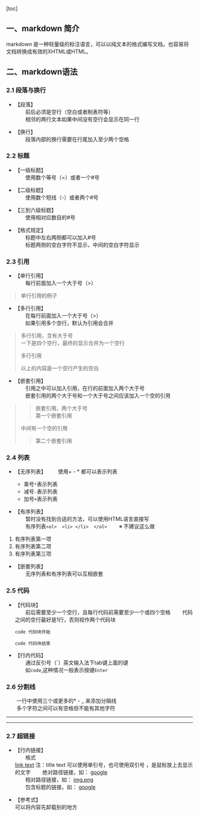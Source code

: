 [toc]

[link]:agaagaegae  
## 一、markdown 简介
markdown 是一种轻量级的标注语言，可以以纯文本的格式编写文档，也容易将文档转换成有效的XHTML或HTML。
## 二、markdown语法  
### 2.1 段落与换行

* 【段落】  
　　前后必须是空行（空白或者制表符等）  
　　相邻的两行文本如果中间没有空行会显示在同一行  

* 【换行】  
　　段落内部的换行需要在行尾加入至少两个空格

### 2.2 标题
* 【一级标题】  
　　使用数个等号（=）或者一个#号

* 【二级标题】  
　　使用数个短线（-）或者两个#号

* 【三到六级标题】  
　　使用相对应数目的#号

* 【格式规定】  
　　标题中左右两侧都可以加入#号  
　　标题两侧的空白字符不显示，中间的空白字符显示

### 2.3 引用
* 【单行引用】  
　　每行前面加入一个大于号（>）
> 单行引用的例子  

* 【多行引用】  
　　在每行前面加入一个大于号（>）  
　　如果引用多个空行，默认为引用会合并  
> 多行引用，含有大于号  
> 一下是四个空行，最终的显示合并为一个空行
>
>
>
>
> 多行引用
>
> 以上的内容是一个空行产生的空白

* 【嵌套引用】  
　　引用之中可以加入引用，在行的前面加入两个大于号  
　　嵌套引用的两个大于号和一个大于号之间应该加入一个空的引用
>> 嵌套引用，两个大于号  
>> 第一个嵌套引用
>
> 中间有一个空的引用
>> 第二个嵌套引用

### 2.4 列表
* 【无序列表】
　　使用+ - * 都可以表示列表  
    * 乘号`*`表示列表
    - 减号`-`表示列表
    + 加号`+`表示列表  

* 【有序列表】  
　　暂时没有找到合适的方法，可以使用HTML语言直接写  
　　有序列表`<ol>  <li> </li>  </ol>`
　　※ 不建议这么做  
<ol>
<li>有序列表第一项</li>
<li>有序列表第二项</li>
<li>有序列表第三项</li>
</ol>

* 【嵌套列表】  
　　无序列表和有序列表可以互相嵌套  

### 2.5 代码
* 【代码块】  
　　前后需要至少一个空行，且每行代码前需要至少一个或四个空格
　　代码之间的空行最好是1行，否则视作两个代码块

      code 代码块开始

      code 代码块结束

* 【行内代码】  
　　通过反引号（\`）英文输入法下tab键上面的键    
　　如`code`,这种情况一般表示按键`Enter`  

### 2.6 分割线
　　一行中使用三个或更多的* - _ 来添加分隔线  
　　多个字符之间可以有空格但不能有其他字符

_ _ _ _
- - -

### 2.7 超链接
* 【行内链接】  
　　格式  
      [link text](URL "title text")
      注：title text 可以使用单引号，也可使用双引号 ，是鼠标放上去显示的文字
　　绝对路径链接，如：
[google](http://www.google.com/)  
　　相对路径链接，如：
[img.png](./img.png)  
　　包含标题的链接，如：
[google](http://www.google.com/ "Google")   


* 【参考式】  
可以将内容先卸载别的地方
